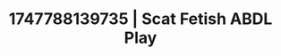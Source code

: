 ---
categories:
- Swimmer
- JOI (jerk off instructions)
- NSFW AI art
- Erotic escapism
- Interactive NSFW
image: /assets/images/1747788139735.jpg
layout: post
seo:
  description: Featured content with exclusive Scat Fetish, ABDL Play. HD images available.
  keywords: Scat Fetish, ABDL Play
  og_image: /assets/images/1747788139735.jpg
  schema_type: VisualArtwork
tags:
- ABDL Play
- Scat Fetish
- '#1747788139735'
title: 1747788139735 | Scat Fetish ABDL Play
---